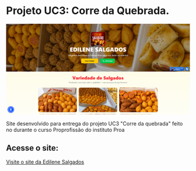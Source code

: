 # Projeto UC3: Corre da Quebrada.

![Screenshot 1](./screenshots/screenshot1.png)

Site desenvolvido para entrega do projeto UC3 "Corre da quebrada" feito no durante o curso Proprofissão do instituto Proa

## Acesse o site:

[Visite o site da Edilene Salgados](https://edilene-salgados.vercel.app/)

